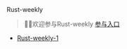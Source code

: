 <div id="weekly">
    <div id="word">Rust-weekly</div>
</div>

> 🎉🎉欢迎参与Rust-weekly [参与入口](https://github.com/rustlang-cn/rustlang-cn/weekly/Rust-weekly-next.md)

* [Rust-weekly-1](/weekly/dir/Rust-weekly-1.html)

